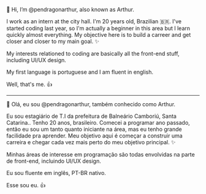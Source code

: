 👋 Hi, I’m @pendragonarthur, also known as Arthur.

I work as an intern at the city hall. I'm 20 years old, Brazilian 🇧🇷. I've started coding last year, so I'm actually 
a beginner in this area but I learn quickly almost everything. My objective here is to build a carreer and get closer and closer to my main goal. ✨

My interests relationed to coding are basically all the front-end stuff, including UI/UX design.

My first language is portuguese and I am fluent in english. 

Well, that's me. 👍

------------------------------------

👋 Olá, eu sou @pendragonarthur, também conhecido como Arthur.

Eu sou estagiário de T.I da prefeitura de Balneário Camboriú, Santa Catarina.. Tenho 20 anos, brasileiro. Comecei a programar ano passado, então eu sou um tanto quanto iniciante na área, mas eu tenho grande facilidade pra aprender. Meu objetivo aqui é começar a construir uma carreira e chegar cada vez mais perto do meu objetivo principal. ✨

Minhas áreas de interesse em programação são todas envolvidas na parte de front-end, incluindo UI/UX design.

Eu sou fluente em inglês, PT-BR nativo.

Esse sou eu. 👍
